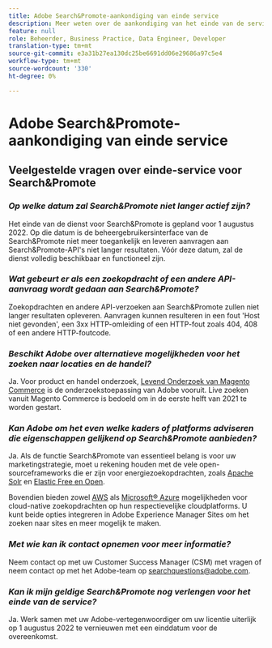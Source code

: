 ```yaml
---
title: Adobe Search&Promote-aankondiging van einde service
description: Meer weten over de aankondiging van het einde van de service van Adobe Search&Promote?
feature: null
role: Beheerder, Business Practice, Data Engineer, Developer
translation-type: tm+mt
source-git-commit: e3a31b27ea130dc25be6691dd06e29686a97c5e4
workflow-type: tm+mt
source-wordcount: '330'
ht-degree: 0%

---
```



# Adobe Search&amp;Promote-aankondiging van einde service

## Veelgestelde vragen over einde-service voor Search&amp;Promote

### **_Op welke datum zal Search&amp;Promote niet langer actief zijn?_**

Het einde van de dienst voor Search&amp;Promote is gepland voor 1 augustus 2022. Op die datum is de beheergebruikersinterface van de Search&amp;Promote niet meer toegankelijk en leveren aanvragen aan Search&amp;Promote-API&#39;s niet langer resultaten. Vóór deze datum, zal de dienst volledig beschikbaar en functioneel zijn.

### **_Wat gebeurt er als een zoekopdracht of een andere API-aanvraag wordt gedaan aan Search&amp;Promote?_**

Zoekopdrachten en andere API-verzoeken aan Search&amp;Promote zullen niet langer resultaten opleveren. Aanvragen kunnen resulteren in een fout &#39;Host niet gevonden&#39;, een 3xx HTTP-omleiding of een HTTP-fout zoals 404, 408 of een andere HTTP-foutcode.

### **_Beschikt Adobe over alternatieve mogelijkheden voor het zoeken naar locaties en de handel?_**

Ja. Voor product en handel onderzoek, [Levend Onderzoek van Magento Commerce](https://blog.adobe.com/en/publish/2020/11/23/new-ai-capabilities-for-magento-commerce-improve-retail.html) is de onderzoekstoepassing van Adobe vooruit. Live zoeken vanuit Magento Commerce is bedoeld om in de eerste helft van 2021 te worden gestart.

### **_Kan Adobe om het even welke kaders of platforms adviseren die eigenschappen gelijkend op Search&amp;Promote aanbieden?_**

Ja. Als de functie Search&amp;Promote van essentieel belang is voor uw marketingstrategie, moet u rekening houden met de vele open-sourceframeworks die er zijn voor energiezoekopdrachten, zoals [Apache Solr](https://solr.apache.org/) en [Elastic Free en Open](https://www.elastic.co/about/free-and-open).

Bovendien bieden zowel [AWS](https://aws.amazon.com/cloudsearch/) als [Microsoft® Azure](https://azure.microsoft.com/en-us/services/search/) mogelijkheden voor cloud-native zoekopdrachten op hun respectievelijke cloudplatforms. U kunt beide opties integreren in Adobe Experience Manager Sites om het zoeken naar sites en meer mogelijk te maken.

### **_Met wie kan ik contact opnemen voor meer informatie?_**

Neem contact op met uw Customer Success Manager (CSM) met vragen of neem contact op met het Adobe-team op [searchquestions@adobe.com](mailto:searchquestions@adobe.com).

### **_Kan ik mijn geldige Search&amp;Promote nog verlengen voor het einde van de service?_**

Ja. Werk samen met uw Adobe-vertegenwoordiger om uw licentie uiterlijk op 1 augustus 2022 te vernieuwen met een einddatum voor de overeenkomst.